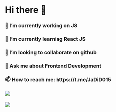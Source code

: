 <h1> Hi there 👋

<h3> 🔭 I’m currently working on JS
<h3> 🌱 I’m currently learning React JS
<h3> 👯 I’m looking to collaborate on github
<h3> 💬 Ask me about Frontend Development
<h3> 📫 How to reach me: https://t.me/JaDiD015
<br>
<br>
<img src="https://github-readme-stats.vercel.app/api?username=Diyor015&&show_icons=true&title_color=ffffff&icon_color=bb2acf&text_color=daf7dc&bg_color=151515">
<br>
<br>
<img src="https://github-readme-stats.vercel.app/api/top-langs/?username=Diyor015&&show_icons=true&title_color=ffffff&icon_color=bb2acf&text_color=daf7dc&bg_color=151515">
<br>
<br>
